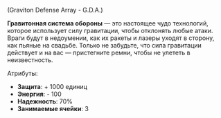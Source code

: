 (Graviton Defense Array - G.D.A.)

**Гравитонная система обороны** — это настоящее чудо технологий, которое использует силу гравитации, чтобы отклонять любые атаки. Враги будут в недоумении, как их ракеты и лазеры уходят в сторону, как пьяные на свадьбе. Только не забудьте, что сила гравитации действует и на вас — пристегните ремни, чтобы не улететь в неизвестность.

Атрибуты:
- **Защита**: + 1000 единиц
- **Энергия**: - 100
- **Надежность**: 70%
- **Занимаемые ячейки**: 3